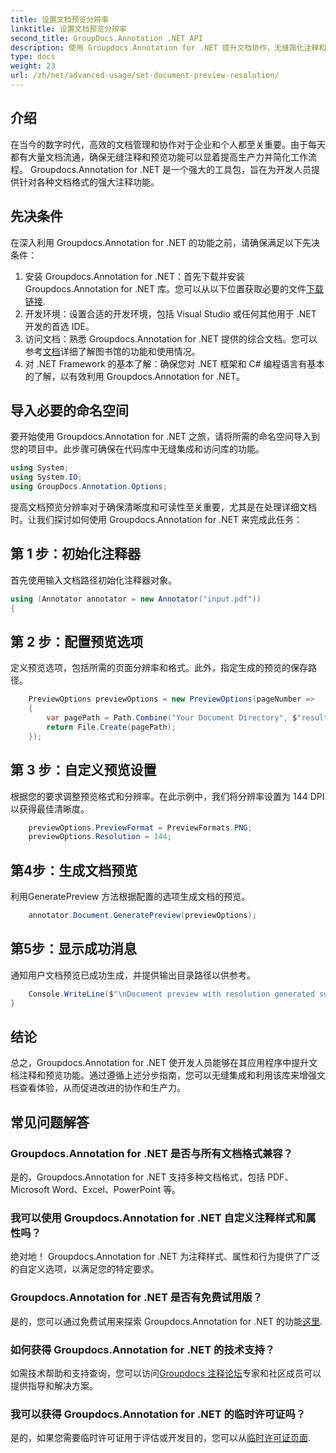 ```yaml
---
title: 设置文档预览分辨率
linktitle: 设置文档预览分辨率
second_title: GroupDocs.Annotation .NET API
description: 使用 Groupdocs.Annotation for .NET 提升文档协作，无缝简化注释和预览功能。
type: docs
weight: 23
url: /zh/net/advanced-usage/set-document-preview-resolution/
---
```

## 介绍
在当今的数字时代，高效的文档管理和协作对于企业和个人都至关重要。由于每天都有大量文档流通，确保无缝注释和预览功能可以显着提高生产力并简化工作流程。 Groupdocs.Annotation for .NET 是一个强大的工具包，旨在为开发人员提供针对各种文档格式的强大注释功能。
## 先决条件
在深入利用 Groupdocs.Annotation for .NET 的功能之前，请确保满足以下先决条件：
1. 安装 Groupdocs.Annotation for .NET：首先下载并安装 Groupdocs.Annotation for .NET 库。您可以从以下位置获取必要的文件[下载链接](https://releases.groupdocs.com/annotation/net/).
2. 开发环境：设置合适的开发环境，包括 Visual Studio 或任何其他用于 .NET 开发的首选 IDE。
3. 访问文档：熟悉 Groupdocs.Annotation for .NET 提供的综合文档。您可以参考[文档](https://reference.groupdocs.com/annotation/net/)详细了解图书馆的功能和使用情况。
4. 对 .NET Framework 的基本了解：确保您对 .NET 框架和 C# 编程语言有基本的了解，以有效利用 Groupdocs.Annotation for .NET。

## 导入必要的命名空间
要开始使用 Groupdocs.Annotation for .NET 之旅，请将所需的命名空间导入到您的项目中。此步骤可确保在代码库中无缝集成和访问库的功能。

```csharp
using System;
using System.IO;
using GroupDocs.Annotation.Options;
```

提高文档预览分辨率对于确保清晰度和可读性至关重要，尤其是在处理详细文档时。让我们探讨如何使用 Groupdocs.Annotation for .NET 来完成此任务：
## 第 1 步：初始化注释器
首先使用输入文档路径初始化注释器对象。
```csharp
using (Annotator annotator = new Annotator("input.pdf"))
{
```
## 第 2 步：配置预览选项
定义预览选项，包括所需的页面分辨率和格式。此外，指定生成的预览的保存路径。
```csharp
    PreviewOptions previewOptions = new PreviewOptions(pageNumber =>
    {
        var pagePath = Path.Combine("Your Document Directory", $"result_with_resolution_{pageNumber}.png");
        return File.Create(pagePath);
    });
```
## 第 3 步：自定义预览设置
根据您的要求调整预览格式和分辨率。在此示例中，我们将分辨率设置为 144 DPI 以获得最佳清晰度。
```csharp
    previewOptions.PreviewFormat = PreviewFormats.PNG;
    previewOptions.Resolution = 144;
```
## 第4步：生成文档预览
利用GeneratePreview 方法根据配置的选项生成文档的预览。
```csharp
    annotator.Document.GeneratePreview(previewOptions);
```
## 第5步：显示成功消息
通知用户文档预览已成功生成，并提供输出目录路径以供参考。
```csharp
    Console.WriteLine($"\nDocument preview with resolution generated successfully.\nCheck output in {"Your Document Directory"}.");
}
```

## 结论
总之，Groupdocs.Annotation for .NET 使开发人员能够在其应用程序中提升文档注释和预览功能。通过遵循上述分步指南，您可以无缝集成和利用该库来增强文档查看体验，从而促进改进的协作和生产力。
## 常见问题解答
### Groupdocs.Annotation for .NET 是否与所有文档格式兼容？
是的，Groupdocs.Annotation for .NET 支持多种文档格式，包括 PDF、Microsoft Word、Excel、PowerPoint 等。
### 我可以使用 Groupdocs.Annotation for .NET 自定义注释样式和属性吗？
绝对地！ Groupdocs.Annotation for .NET 为注释样式、属性和行为提供了广泛的自定义选项，以满足您的特定要求。
### Groupdocs.Annotation for .NET 是否有免费试用版？
是的，您可以通过免费试用来探索 Groupdocs.Annotation for .NET 的功能[这里](https://releases.groupdocs.com/).
### 如何获得 Groupdocs.Annotation for .NET 的技术支持？
如需技术帮助和支持查询，您可以访问[Groupdocs 注释论坛](https://forum.groupdocs.com/c/annotation/10)专家和社区成员可以提供指导和解决方案。
### 我可以获得 Groupdocs.Annotation for .NET 的临时许可证吗？
是的，如果您需要临时许可证用于评估或开发目的，您可以从[临时许可证页面](https://purchase.groupdocs.com/temporary-license/).